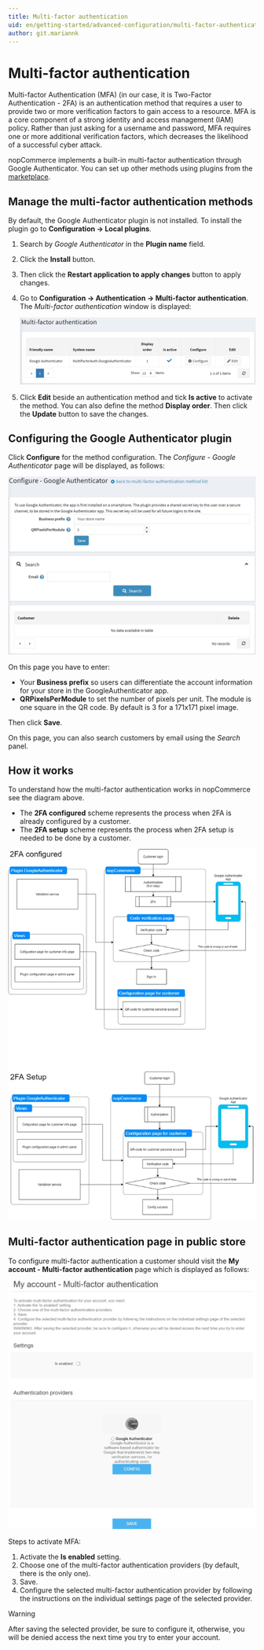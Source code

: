```yaml
---
title: Multi-factor authentication
uid: en/getting-started/advanced-configuration/multi-factor-authentication
author: git.mariannk
---
```


# Multi-factor authentication

Multi-factor Authentication (MFA) (in our case, it is Two-Factor Authentication - 2FA) is an authentication method that requires a user to provide two or more verification factors to gain access to a resource. MFA is a core component of a strong identity and access management (IAM) policy. Rather than just asking for a username and password, MFA requires one or more additional verification factors, which decreases the likelihood of a successful cyber attack.

nopCommerce implements a built-in multi-factor authentication through Google Authenticator. You can set up other methods using plugins from the [marketplace](https://www.nopcommerce.com/marketplace).

## Manage the multi-factor authentication methods

By default, the Google Authenticator plugin is not installed. To install the plugin go to **Configuration → Local plugins**.

1. Search by *Google Authenticator* in the **Plugin name** field.
1. Click the **Install** button.
1. Then click the **Restart application to apply changes** button to apply changes.
1. Go to **Configuration → Authentication → Multi-factor authentication**. The *Multi-factor authentication* window is displayed:

   ![Multi-factor auth](_static/multi-factor-authentication/list.jpg)

1. Click **Edit** beside an authentication method and tick **Is active** to activate the method. You can also define the method **Display order**. Then click the **Update** button to save the changes.

## Configuring the Google Authenticator plugin

Click **Configure** for the method configuration. The *Configure - Google Authenticator* page will be displayed, as follows:

![Multi-factor auth](_static/multi-factor-authentication/google-authenticator.jpg)

On this page you have to enter:

- Your **Business prefix** so users can differentiate the account information for your store in the GoogleAuthenticator app.
- **QRPixelsPerModule** to set the number of pixels per unit. The module is one square in the QR code. By default is 3 for a 171x171 pixel image.

Then click **Save**.

On this page, you can also search customers by email using the *Search* panel.

## How it works

To understand how the multi-factor authentication works in nopCommerce see the diagram above.

- The **2FA configured** scheme represents the process when 2FA is already configured by a customer.
- The **2FA setup** scheme represents the process when 2FA setup is needed to be done by a customer.

![How it works](_static/multi-factor-authentication/diagram.jpg)

## Multi-factor authentication page in public store

To configure multi-factor authentication a customer should visit the **My account - Multi-factor authentication** page which is displayed as follows:

![How it works](_static/multi-factor-authentication/my-account.jpg)

Steps to activate MFA:

1. Activate the **Is enabled** setting.
1. Choose one of the multi-factor authentication providers (by default, there is the only one).
1. Save.
1. Configure the selected multi-factor authentication provider by following the instructions on the individual settings page of the selected provider.

> [!WARNING]
>
> After saving the selected provider, be sure to configure it, otherwise, you will be denied access the next time you try to enter your account.
